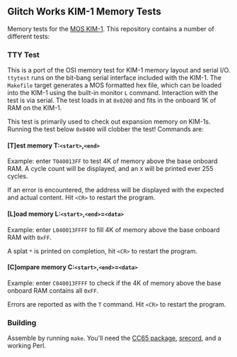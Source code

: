 Glitch Works KIM-1 Memory Tests
-------------------------------

Memory tests for the [MOS KIM-1](https://en.wikipedia.org/wiki/KIM-1). This repository contains a number of different tests:

### TTY Test

This is a port of the OSI memory test for KIM-1 memory layout and serial I/O. `ttytest` runs on the bit-bang serial interface included with the KIM-1. The `Makefile` target generates a MOS formatted hex file, which can be loaded into the KIM-1 using the built-in monitor `L` command. Interaction with the test is via serial. The test loads in at `0x0200` and fits in the onboard 1K of RAM on the KIM-1.

This test is primarily used to check out expansion memory on KIM-1s. Running the test below `0x0400` will clobber the test! Commands are:

#### [T]est memory T:`<start>`,`<end>`

Example: enter `T040013FF` to test 4K of memory above the base onboard RAM. A cycle count will be displayed, and an `X` will be printed ever 255 cycles.

If an error is encountered, the address will be displayed with the expected and actual content. Hit `<CR>` to restart the program.

#### [L]oad memory L:`<start>`,`<end>`=`<data>`

Example: enter `L040013FFFF` to fill 4K of memory above the base onboard RAM with `0xFF`.
 
A splat `*` is printed on completion, hit `<CR>` to restart the program.

#### [C]ompare memory C:`<start>`,`<end>`=`<data>`

Example: enter `C040013FFFF` to check if the 4K of memory above the base onboard RAM contains all `0xFF`.

Errors are reported as with the `T` command. Hit `<CR>` to restart the program.

### Building

Assemble by running `make`. You'll need the [CC65 package](https://cc65.github.io/), [srecord](https://srecord.sourceforge.net/), and a working Perl.
